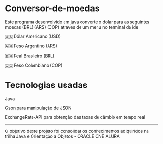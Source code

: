 # Conversor-de-moedas

Este programa desenvolvido em java converte o dolar para as seguintes moedas (BRL) (ARS) (COP) atraves de um menu no terminal da ide

🇺🇸 Dólar Americano (USD)

🇦🇷 Peso Argentino (ARS)

🇧🇷 Real Brasileiro (BRL)

🇨🇴 Peso Colombiano (COP)

# Tecnologias usadas

Java

Gson para manipulação de JSON

ExchangeRate-API para obtenção das taxas de câmbio em tempo real

-----------------------------------------------------------------------------------------------------------------------------
O objetivo deste projeto foi consolidar os conhecimentos adiquiridos na trilha Java e Orientação a Objetos - ORACLE ONE ALURA
